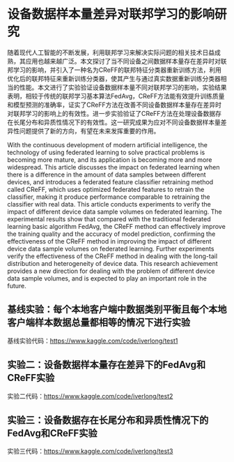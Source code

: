 # 设备数据样本量差异对联邦学习的影响研究
随着现代人工智能的不断发展，利用联邦学习来解决实际问题的相关技术日益成熟，其应用也越来越广泛。本文探讨了当不同设备之间数据样本量存在差异时对联邦学习的影响，并引入了一种名为CReFF的联邦特征分类器重新训练方法，利用优化后的联邦特征来重新训练分类器，使其产生与通过真实数据重新训练分类器相当的性能。本文进行了实验验证设备数据样本量不同对联邦学习的影响，实验结果表明，相较于传统的联邦学习基本算法FedAvg，CReFF方法能有效提升训练质量和模型预测的准确率，证实了CReFF方法在改善不同设备数据样本量存在差异时对联邦学习的影响上的有效性。进一步实验验证了CReFF方法在处理设备数据存在长尾分布和异质性情况下的有效性。这一研究成果为应对不同设备数据样本量差异性问题提供了新的方向，有望在未来发挥重要的作用。

With the continuous development of modern artificial intelligence, the technology of using federated learning to solve practical problems is becoming more mature, and its application is becoming more and more widespread. This article discusses the impact on federated learning when there is a difference in the amount of data samples between different devices, and introduces a federated feature classifier retraining method called CReFF, which uses optimized federated features to retrain the classifier, making it produce performance comparable to retraining the classifier with real data. This article conducts experiments to verify the impact of different device data sample volumes on federated learning. The experimental results show that compared with the traditional federated learning basic algorithm FedAvg, the CReFF method can effectively improve the training quality and the accuracy of model prediction, confirming the effectiveness of the CReFF method in improving the impact of different device data sample volumes on federated learning. Further experiments verify the effectiveness of the CReFF method in dealing with the long-tail distribution and heterogeneity of device data. This research achievement provides a new direction for dealing with the problem of different device data sample volumes, and is expected to play an important role in the future.


## 基线实验：每个本地客户端中数据类别平衡且每个本地客户端样本数据总量都相等的情况下进行实验

基线实验代码：https://www.kaggle.com/code/iverlong/test1


## 实验二：设备数据样本量存在差异下的FedAvg和CReFF实验

实验二代码：https://www.kaggle.com/code/iverlong/test2


## 实验三：设备数据存在长尾分布和异质性情况下的FedAvg和CReFF实验

实验三代码：https://www.kaggle.com/code/iverlong/test3
